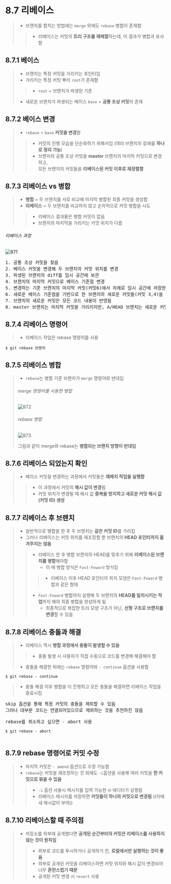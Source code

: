 <h1>8.7 리베이스</h1>

> - 브랜치를 합치는 방법에는 `merge` 외에도 `rebase` 병합이 존재함
>> + 리베이스는 커밋의 **트리 구조를 재배열**하는데, 이 결과가 병합과 유사함

<h2>8.7.1 베이스</h2>

> - 브랜치는 특정 커밋을 가리키는 포인터임
> - 가리키는 특정 커밋 뿌리 `root`가 존재함 
>> - `root` = 브랜치가 파생된 기준
> - 새로운 브랜치가 파생되는 베이스 `base` = **공통 조상 커밋**이 존재

<h2>8.7.2 베이스 변경</h2>

> - `rebase` = `base` **커밋을 변경**함
>> - 커밋의 진행 모습을 단순화하기 위해서임 (여러 브랜치의 갈래를 **하나로 정리 가능**)
>> - 브랜치의 공통 조상 커밋을 **master** 브랜치의 마지막 커밋으로 변경하고,  
>>   모든 브랜치의 커밋들을 **리베이스된 커밋 이후로 재정렬함**

<h2>8.7.3 리베이스 vs 병합</h2>

> - **병합** = 두 브랜치를 서로 비교해 마지막 병합된 최종 커밋을 생성함
> - **리베이스** = 두 브랜치를 비교하지 않고 순차적으로 커밋 병합을 시도
>> - 리베이스 결과물은 병합 커밋이 없음
>> - 브랜치의 마지막을 가리키는 커밋 위치가 다름


<h6>리베이스 과정</h6>

![871](https://user-images.githubusercontent.com/107753319/201579472-7e4b8729-7179-410c-b99c-de8fd3622c20.png)

<pre>
1. 공통 조상 커밋을 찾음
2. 베이스 커밋을 변경해 두 브랜치의 커밋 위치를 변경
3. 파생된 브랜치의 diff를 임시 공간에 보관
4. 브랜치의 마지막 커밋으로 베이스 기준점 변경
5. 변경하는 기준 브랜치의 마지막 커밋(커밋6)에서 차례로 임시 공간에 저장한 diff를 하나씩 적용
6. 새로운 베이스 기준점을 기반으로 한 브랜치의 새로운 커밋들(커밋 3,4)을 마지막 커밋부터 연장해 수정 재배치함
7. 브랜치의 새로운 커밋은 모든 코드 내용이 반영됨
8. master 브랜치는 마지막 커밋을 가리키지만, A/HEAD 브랜치는 새로운 커밋(커밋 4)을 가리킴
</pre>

<h2>8.7.4 리베이스 명령어</h2>

> - 리베이스 작업은 rebase 명령어를 사용
```git
$ git rebase 브랜치
```

<h2>8.7.5 리베이스 병합</h2>

> - `rebase`는 병합 기준 브랜치가 `merge` 명령어와 반대임
> <h6>merge 명령어를 사용한 병합</h6>
> 
>![872](https://user-images.githubusercontent.com/107753319/201580273-e5c9326f-23d4-4037-8d5b-205a2e7c71c0.png)
>
> <h6>rebase 병합</h6>
> 
>![873](https://user-images.githubusercontent.com/107753319/201580303-0b2cb7e6-aa6b-41cb-a174-e0df172e2457.png)
>
> 그림과 같이 merge와 rebase는 **병합되는 브랜치 방향이 반대임**

<h2>8.7.6 리베이스 되었는지 확인</h2>

> - 베이스 커밋을 변경하는 과정에서 커밋들은 **재배치 작업을 실행함**
>> - 이 과정에서 커밋의 **해시 값이 변경**됨
>> - 커밋 위치가 변경될 때 해시 값 **중복을 방지하고 새로운 커밋 해시 값(커밋 ID) 생성**

<h2>8.7.7 리베이스 후 브랜치</h2>

> - 일반적으로 병합을 한 후 두 브랜치는 **같은 커밋 ID**를 가리킴
> - 그러나 리베이스는 커밋 위치를 재조정할 뿐 브랜치의 **HEAD 포인터까지 옮겨주지는 않음**
>> - 리베이스 한 후 병합 브랜치의 HEAD를 맞추기 위해 **리베이스된 브랜치를 병합**해야함
>>    - 이 때 병합 방식은 `Fast-Foward` 방식임
>>> - 리베이스 이후 HEAD 포인터의 위치 모양은 `Fast-Foward` 병합과 같은 형태
>> - `Fast-Foward` 병합까지 실행해 두 브랜치의 **HEAD를 일치시키는 작업**까지 해야 최종 병합을 완성하게 됨
>>    - 최종적으로 복잡한 트리 모양 구조가 아닌, **선형 구조로 브랜치를 변경**할 수 있음

<h2>8.7.8 리베이스 충돌과 해결</h2>

> - 리베이스 역시 **병합 과정에서 충돌이 발생할 수 있음**
>> - 충돌 발생 시 사용자가 직접 수동으로 코드를 변경해 해결해야 함
> - 충돌을 해결한 뒤에는 `rebase` 명령어와 `- continue` 옵션을 사용함
```git
$ git rebase - continue
```
> - 충돌 해결 이후 병합을 더 진행하고 모든 충돌을 해결하면 리베이스 작업을 종료시킴

<pre>
skip 옵션을 통해 특정 커밋의 충돌을 제외할 수 있음
그러나 대부분 코드는 연결되어있으므로 제외하는 것을 추천하진 않음

rebase를 취소하고 싶으면 - abort 사용
<code>
$ git rebase - abort
</code>
</pre>

<h2>8.7.9 rebase 명령어로 커밋 수정</h2>

> - 마지막 커밋은 `- amend` 옵션으로 수정 가능함
> - `rebase`는 커밋을 재조정하는 것 외에도 `-i`옵션을 사용해 여러 커밋을 **한 커밋으로 묶을 수 있음**
>> - `-i` 옵션 사용시 메시지를 입력 가능한 vi 에디터가 실행됨
>> - 리베이스 메시지를 저장하면 **커밋들이 하나의 커밋으로 변경됨** ((이때 새 해시값이 부여))

<h2>8.7.10 리베이스할 때 주의점</h2>

> - 저장소를 외부에 공개했다면 **공개된 순간부터의 커밋은 리베이스를 사용하지 않는 것이 원칙임**
>> - 외부로 코드를 푸시하거나 공개하기 전, **로컬에서만 실행하는 것이 좋음**
>> - 외부로 공개된 커밋을 리베이스하면 커밋 위치와 해시 값이 변경되어 너무 **혼란스럽기 때문**
>> - 공개된 커밋 변경 시 `revert` 사용

